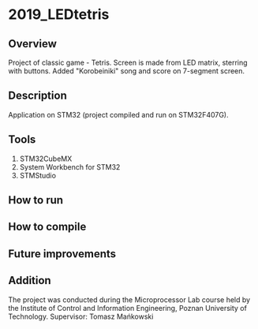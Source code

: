 # 2019_LEDtetris

## Overview
Project of classic game - Tetris. Screen is made from LED matrix, sterring with buttons. Added "Korobeiniki" song and score on 7-segment screen.

## Description
Application on STM32 (project compiled and run on STM32F407G). 

## Tools
1. STM32CubeMX
2. System Workbench for STM32
3. STMStudio 

## How to run
## How to compile
## Future improvements
## Addition

The project was conducted during the Microprocessor Lab course held by the Institute of Control and Information Engineering, Poznan University of Technology.
Supervisor: Tomasz Mańkowski
